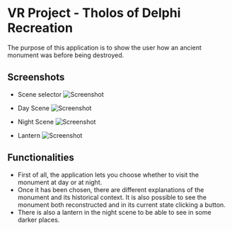 # VR Project - Tholos of Delphi Recreation
The purpose of this application is to show the user how an ancient monument was before being destroyed.

## Screenshots
- Scene selector
![Screenshot](https://i.imgur.com/2yGOsUT.png)

- Day Scene
![Screenshot](https://i.imgur.com/rBDHTiP.png)

- Night Scene
![Screenshot](https://i.imgur.com/NIH5QuJ.png)

- Lantern
![Screenshot](https://i.imgur.com/wmJzWQO.png)

## Functionalities
- First of all, the application lets you choose whether to visit the monument at day or at night.
- Once it has been chosen, there are different explanations of the monument and its historical context. It is also possible to see the monument both reconstructed and in its current state clicking a button.
- There is also a lantern in the night scene to be able to see in some darker places.
